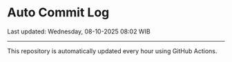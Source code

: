 # Auto Commit Log

Last updated: Wednesday, 08-10-2025 08:02 WIB

---

This repository is automatically updated every hour using GitHub Actions.

